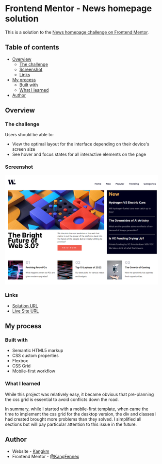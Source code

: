 # Frontend Mentor - News homepage solution

This is a solution to the [News homepage challenge on Frontend Mentor](https://www.frontendmentor.io/challenges/news-homepage-H6SWTa1MFl).

## Table of contents

- [Overview](#overview)
  - [The challenge](#the-challenge)
  - [Screenshot](#screenshot)
  - [Links](#links)
- [My process](#my-process)
  - [Built with](#built-with)
  - [What I learned](#what-i-learned)
- [Author](#author)

## Overview

### The challenge

Users should be able to:

- View the optimal layout for the interface depending on their device's screen size
- See hover and focus states for all interactive elements on the page

### Screenshot

![](./news-homepage-frontend-mentor-screenshot.png)

### Links

- [Solution URL](https://www.frontendmentor.io/solutions/news-homepage-solution-nHEvBMKwi3)
- [Live Site URL](https://news-homepage-frontend-mentor1.netlify.app)

## My process

### Built with

- Semantic HTML5 markup
- CSS custom properties
- Flexbox
- CSS Grid
- Mobile-first workflow

### What I learned

While this project was relatively easy, it became obvious that pre-planning the css grid is essential to avoid conflicts down the road.

In summary, while I started with a mobile-first template, when came the time to implement the css grid for the desktop version, the div and classes I had created brought more problems than they solved. I simplified all sections but will pay particular attention to this issue in the future.

## Author

- Website - [Kangkm](https://github.com/KangFennex)
- Frontend Mentor - [@KangFennex](https://www.frontendmentor.io/profile/KangFennex)
